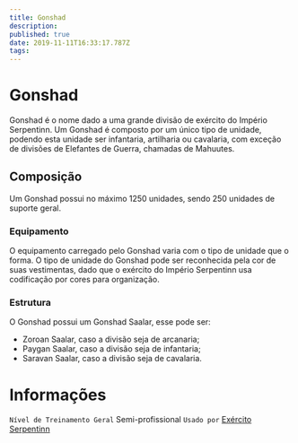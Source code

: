 ```yaml
---
title: Gonshad
description: 
published: true
date: 2019-11-11T16:33:17.787Z
tags: 
---
```


<!-- SUBTITLE: Visão geral sobre Gonshad -->

# Gonshad
Gonshad é o nome dado a uma grande divisão de exército do Império Serpentinn. Um Gonshad é composto por um único tipo de unidade, podendo esta unidade ser infantaria, artilharia ou cavalaria, com exceção de divisões de Elefantes de Guerra, chamadas de Mahuutes. 

## Composição
Um Gonshad possui no máximo 1250 unidades, sendo 250 unidades de suporte geral.

### Equipamento
O equipamento carregado pelo Gonshad varia com o tipo de unidade que o forma. O tipo de unidade do Gonshad pode ser reconhecida pela cor de suas vestimentas, dado que o exército do Império Serpentinn usa codificação por cores para organização.

### Estrutura
O Gonshad possui um Gonshad Saalar, esse pode ser:
* Zoroan Saalar, caso a divisão seja de arcanaria;
* Paygan Saalar, caso a divisão seja de infantaria;
* Saravan Saalar, caso a divisão seja de cavalaria.

# Informações
`Nível de Treinamento Geral` Semi-profissional
`Usado por` [Exército Serpentinn](/faccoes/nacoes/exercito-serpentinn#exercito-serpentinn)

